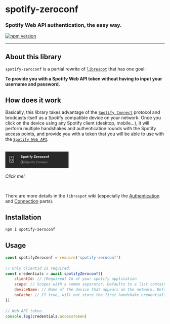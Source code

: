 # spotify-zeroconf
### Spotify Web API authentication, the easy way.

[![npm version](https://badge.fury.io/js/spotify-zeroconf.svg)](https://www.npmjs.com/package/spotify-zeroconf)

-----

## About this library

`spotify-zeroconf` is a partial rewrite of [`librespot`](https://github.com/librespot-org/librespot) that has one goal:

**To provide you with a Spotify Web API token without having to input your username and password.**

## How does it work

Basically, this library takes advantage of the [`Spotify Connect`](https://www.spotify.com/connect/) protocol and brodcasts itself as a Spotify compatible device on your network. Once you click on the device using any Spotify client (desktop, mobile…), it will perform multiple handshakes and authentication rounds with the Spotify access points, and provide you with a token that you will be able to use with the [`Spotify Web API`](https://developer.spotify.com/documentation/web-api/).

<br/>
<img src ="screenshot.png" width="200" />

*Click me!*

<br/>

There are more details in the `librespot` wiki (especially the [Authentication](https://github.com/librespot-org/librespot/wiki/Authentication) and [Connection](https://github.com/librespot-org/librespot/wiki/Connection) parts).

## Installation

```bash
npm i spotify-zeroconf
```

## Usage

```js
const spotifyZeroconf = require('spotify-zeroconf')

// Only clientId is required.
const credentials = await spotifyZeroconf({
    clientId: // [Required] Id of your spotify application
    scope: // Scopes with a comma separator. Defaults to a list containing every scope. (see here: https://developer.spotify.com/documentation/general/guides/scopes/)
    deviceName: // Name of the device that appears on the network. Defaults to 'Spotify Zeroconf'.
    noCache: // If true, will not store the first handshake credentials and will force the device to appear on the network every time the function is called. Defaults to false.
})

// Web API token.
console.log(credentials.accessToken)
```
